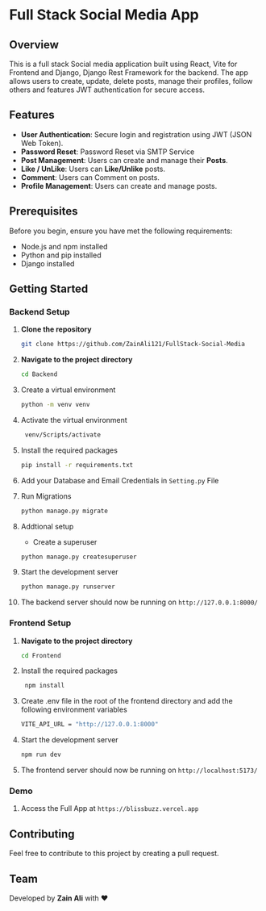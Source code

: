 # Full Stack Social Media App

## Overview

This is a full stack Social media application built using React, Vite for Frontend and Django, Django Rest Framework for the backend. The app allows users to create, update, delete posts, manage their profiles, follow others and features JWT authentication for secure access.

## Features

- **User Authentication**: Secure login and registration using JWT (JSON Web Token).
- **Password Reset**: Password Reset via SMTP Service 
- **Post Management**: Users can create and manage their **Posts**.
- **Like / UnLike**: Users can **Like/Unlike** posts.
- **Comment**: Users can Comment on posts.
- **Profile Management**: Users can create and manage posts.

## Prerequisites

Before you begin, ensure you have met the following requirements:
- Node.js and npm installed
- Python and pip installed
- Django installed

## Getting Started

### Backend Setup

1. **Clone the repository**
   ```sh
   git clone https://github.com/ZainAli121/FullStack-Social-Media
2. **Navigate to the project directory**
   ```sh
   cd Backend
3. Create a virtual environment
   ```sh
   python -m venv venv
4. Activate the virtual environment
   ```sh
    venv/Scripts/activate
5. Install the required packages
    ```sh
    pip install -r requirements.txt
6. Add your Database and Email Credentials in `Setting.py` File
   
7. Run Migrations
    ```sh
    python manage.py migrate

7. Addtional setup
    - Create a superuser
    ```sh
    python manage.py createsuperuser

8. Start the development server
    ```sh
    python manage.py runserver

9. The backend server should now be running on `http://127.0.0.1:8000/`


### Frontend Setup

1. **Navigate to the project directory**
   ```sh
   cd Frontend
2. Install the required packages
   ```sh
    npm install
3. Create .env file in the root of the frontend directory and add the following environment variables
    ```sh
    VITE_API_URL = "http://127.0.0.1:8000"
4. Start the development server
    ```sh
    npm run dev
5. The frontend server should now be running on `http://localhost:5173/`


### Demo 
1. Access the Full App at `https://blissbuzz.vercel.app`


## Contributing
Feel free to contribute to this project by creating a pull request.

## Team
Developed by **Zain Ali** with ❤️
